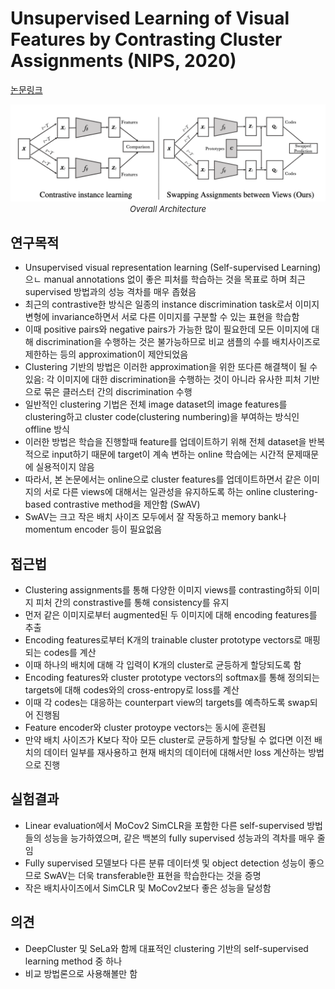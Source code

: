 # Unsupervised Learning of Visual Features by Contrasting Cluster Assignments (NIPS, 2020)

[논문링크](https://proceedings.neurips.cc/paper/2020/hash/70feb62b69f16e0238f741fab228fec2-Abstract.html)

<p align="center">
    <img width="600" alt='fig1' src="../img/caron2020unsupervised.png?raw=true"></br>
    <em><font size=2>Overall Architecture</font></em>
</p>

## 연구목적
- Unsupervised visual representation learning (Self-supervised Learning)으ㄴ manual annotations 없이 좋은 피처를 학습하는 것을 목표로 하며 최근 supervised 방법과의 성능 격차를 매우 좁혔음
- 최근의 contrastive한 방식은 일종의 instance discrimination task로서 이미지 변형에 invariance하면서 서로 다른 이미지를 구분할 수 있는 표현을 학습함
- 이때 positive pairs와 negative pairs가 가능한 많이 필요한데 모든 이미지에 대해 discrimination을 수행하는 것은 불가능하므로 비교 샘플의 수를 배치사이즈로 제한하는 등의 approximation이 제안되었음
- Clustering 기반의 방법은 이러한 approximation을 위한 또다른 해결책이 될 수 있음: 각 이미지에 대한 discrimination을 수행하는 것이 아니라 유사한 피처 기반으로 묶은 클러스터 간의 discrimination 수행
- 일반적인 clustering 기법은 전체 image dataset의 image features를 clustering하고 cluster code(clustering numbering)을 부여하는 방식인 offline 방식
- 이러한 방법은 학습을 진행할때 feature를 업데이트하기 위해 전체 dataset을 반복적으로 input하기 때문에 target이 계속 변하는 online 학습에는 시간적 문제때문에 실용적이지 않음
- 따라서, 본 논문에서는 online으로 cluster features를 업데이트하면서 같은 이미지의 서로 다른 views에 대해서는 일관성을 유지하도록 하는 online clustering-based contrastive method을 제안함 (SwAV)
- SwAV는 크고 작은 배치 사이즈 모두에서 잘 작동하고 memory bank나 momentum encoder 등이 필요없음

## 접근법
- Clustering assignments를 통해 다양한 이미지 views를 contrasting하되 이미지 피처 간의 constrastive를 통해 consistency를 유지
- 먼저 같은 이미지로부터 augmented된 두 이미지에 대해 encoding features를 추출
- Encoding features로부터 K개의 trainable cluster prototype vectors로 매핑되는 codes를 계산
- 이때 하나의 배치에 대해 각 입력이 K개의 cluster로 균등하게 할당되도록 함
- Encoding features와 cluster prototype vectors의 softmax를 통해 정의되는 targets에 대해 codes와의 cross-entropy로 loss를 계산
- 이때 각 codes는 대응하는 counterpart view의 targets를 예측하도록 swap되어 진행됨
- Feature encoder와 cluster protoype vectors는 동시에 훈련됨
- 만약 배치 사이즈가 K보다 작아 모든 cluster로 균등하게 할당될 수 없다면 이전 배치의 데이터 일부를 재사용하고 현재 배치의 데이터에 대해서만 loss 계산하는 방법으로 진행

## 실험결과
- Linear evaluation에서 MoCov2 SimCLR을 포함한 다른 self-supervised 방법들의 성능을 능가하였으며, 같은 백본의 fully supervised 성능과의 격차를 매우 줄임
- Fully supervised 모델보다 다른 분류 데이터셋 및 object detection 성능이 좋으므로 SwAV는 더욱 transferable한 표현을 학습한다는 것을 증명
- 작은 배치사이즈에서 SimCLR 및 MoCov2보다 좋은 성능을 달성함
  
## 의견
- DeepCluster 및 SeLa와 함께 대표적인 clustering 기반의 self-supervised learning method 중 하나
- 비교 방법론으로 사용해볼만 함